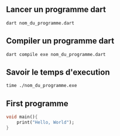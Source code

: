 ## Lancer un programme dart
```shell
dart nom_du_programme.dart
```

## Compiler un programme dart
```shell
dart compile exe nom_du_programme.dart
```

## Savoir le temps d'execution
```shell
time ./nom_du_programme.exe
```

## First programme
```dart
void main(){
    print("Hello, World");
}
```